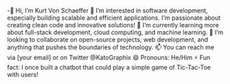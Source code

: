 -👋 Hi, I’m Kurt Von Schaeffer
👀 I’m interested in software development, especially building scalable and efficient applications. I'm passionate about creating clean code and innovative solutions!
🌱 I’m currently learning more about full-stack development, cloud computing, and machine learning.
💞️ I’m looking to collaborate on open-source projects, web development, and anything that pushes the boundaries of technology.
📫 You can reach me via [your email] or on Twitter @KatoGraphix
😄 Pronouns: He/Him
⚡ Fun fact: I once built a chatbot that could play a simple game of Tic-Tac-Toe with users!

<!---
KatoGraphix/KatoGraphix is a ✨ special ✨ repository because its `README.md` (this file) appears on your GitHub profile.
You can click the Preview link to take a look at your changes.
--->
